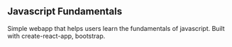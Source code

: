 ## Javascript Fundamentals

Simple webapp that helps users learn the fundamentals of javascript.
Built with create-react-app, bootstrap.
